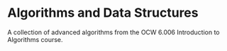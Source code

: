 # Algorithms and Data Structures

A collection of advanced algorithms from the OCW 6.006 Introduction to Algorithms course.
